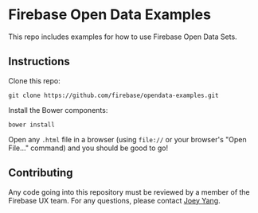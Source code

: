 # Firebase Open Data Examples

This repo includes examples for how to use Firebase Open Data Sets. 

## Instructions

Clone this repo:
```
git clone https://github.com/firebase/opendata-examples.git
```

Install the Bower components:
```
bower install
```

Open any `.html` file in a browser (using `file://` or your browser's "Open File..." command) and you should be good to go!

## Contributing

Any code going into this repository must be reviewed by a member of the Firebase UX team. For any questions, please contact
[Joey Yang](mailto:joey@firebase.com).
